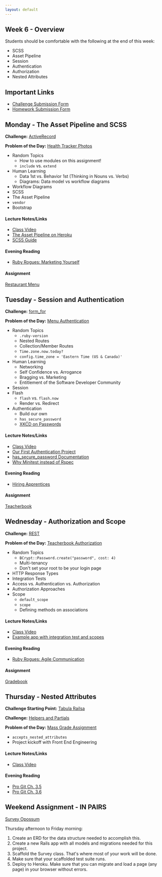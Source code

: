 ```yaml
---
layout: default
---
```


## Week 6 - Overview

Students should be comfortable with the following at the end of this week:

* SCSS
* Asset Pipeline
* Session
* Authentication
* Authorization
* Nested Attributes


## Important Links

* [Challenge Submission Form](http://goo.gl/forms/OzzXZL6iEF)
* [Homework Submission Form](http://goo.gl/forms/o9so3mi9Sd)


## Monday - The Asset Pipeline and SCSS

**Challenge:** [ActiveRecord](https://github.com/masonfmatthews/rails_assignments/blob/master/challenges/rails_active_record.md)

**Problem of the Day:** [Health Tracker Photos](https://github.com/masonfmatthews/rails_assignments/blob/master/exercises/health_tracker_photos)

* Random Topics
  * How to use modules on this assignment!
  * `include` vs. `extend`
* Human Learning
  * Data 1st vs. Behavior 1st (Thinking in Nouns vs. Verbs)
  * Diagrams: Data model vs workflow diagrams
* Workflow Diagrams
* SCSS
* The Asset Pipeline
* `vendor`
* Bootstrap

#### Lecture Notes/Links

* [Class Video](http://youtu.be/NENKqv1M-Hs)
* [The Asset Pipeline on Heroku](https://devcenter.heroku.com/articles/rails-4-asset-pipeline)
* [SCSS Guide](http://sass-lang.com/)

#### Evening Reading

* [Ruby Rogues: Marketing Yourself](http://devchat.tv/ruby-rogues/187-marketing-yourself-as-a-software-developer-with-john-sonmez)

#### Assignment

[Restaurant Menu](https://github.com/tiyd-rails-2015-05/restaurant_menu)


## Tuesday - Session and Authentication

**Challenge:** [form_for](https://github.com/masonfmatthews/rails_assignments/blob/master/challenges/rails_form_for.md)

**Problem of the Day:** [Menu Authentication](https://github.com/masonfmatthews/rails_assignments/blob/master/exercises/menu_authentication)

* Random Topics
  * `.ruby-version`
  * Nested Routes
  * Collection/Member Routes
  * `Time.zone.now.today?`
  * `config.time_zone = 'Eastern Time (US & Canada)'`
* Human Learning
  * Networking
  * Self Confidence vs. Arrogance
  * Bragging vs. Marketing
  * Entitlement of the Software Developer Community
* Session
* Flash
  * `flash` vs. `flash.now`
  * Render vs. Redirect
* Authentication
  * Build our own
  * `has_secure_password`
  * [XKCD on Passwords](https://xkcd.com/936/)

#### Lecture Notes/Links

* [Class Video](http://youtu.be/7Vaz1wa7N84)
* [Our First Authentication Project](https://github.com/tiyd-rails-2015-05/our_first_authentication)
* [has_secure_password Documentation](http://api.rubyonrails.org/classes/ActiveModel/SecurePassword/ClassMethods.html)
* [Why Minitest instead of Rspec](http://brandonhilkert.com/blog/7-reasons-why-im-sticking-with-minitest-and-fixtures-in-rails/)

#### Evening Reading

* [Hiring Apprentices](https://push.cx/2015/hiring-apprentices)

#### Assignment

[Teacherbook](https://github.com/tiyd-rails-2015-05/teacherbook)


## Wednesday - Authorization and Scope

**Challenge:** [REST](https://github.com/masonfmatthews/rails_assignments/blob/master/challenges/rails_rest.md)

**Problem of the Day:** [Teacherbook Authorization](https://github.com/masonfmatthews/rails_assignments/blob/master/exercises/teacherbook_authorization)

* Random Topics
  * `BCrypt::Password.create("password", cost: 4)`
  * Multi-tenancy
  * Don't set your root to be your login page
* HTTP Response Types
* Integration Tests
* Access vs. Authentication vs. Authorization
* Authorization Approaches
* Scope
  * `default_scope`
  * `scope`
  * Defining methods on associations

#### Lecture Notes/Links

* [Class Video](http://youtu.be/JSqFD3Fh3V0)
* [Example app with integration test and scopes](https://github.com/tiyd-rails-2015-05/integration_test_example)

#### Evening Reading

* [Ruby Rogues: Agile Communication](http://devchat.tv/ruby-rogues/049-rr-agile-communication-with-angela-harms)

#### Assignment

[Gradebook](https://github.com/tiyd-rails-2015-05/gradebook)


## Thursday - Nested Attributes

**Challenge Starting Point:** [Tabula Railsa](https://github.com/tiyd-rails-2015-05/tabula_railsa)

**Challenge:** [Helpers and Partials](https://github.com/masonfmatthews/rails_assignments/blob/master/challenges/rails_helpers_and_partials.md)

**Problem of the Day:** [Mass Grade Assignment](https://github.com/masonfmatthews/rails_assignments/blob/master/exercises/mass_grade_assignment)

* `accepts_nested_attributes`
* Project kickoff with Front End Engineering

#### Lecture Notes/Links

* [Class Video](http://youtu.be/Ou-9ii94Ofg)

#### Evening Reading

* [Pro Git Ch. 3.5](http://git-scm.com/book/en/v2/Git-Branching-Remote-Branches)
* [Pro Git Ch. 3.6](http://git-scm.com/book/en/v2/Git-Branching-Rebasing)

## Weekend Assignment - IN PAIRS

[Survey Opossum](https://github.com/tiyd-rails-2015-05/survey_opossum)

Thursday afternoon to Friday morning:

  1. Create an ERD for the data structure needed to accomplish this.
  2. Create a new Rails app with all models and migrations needed for this project.
  3. Scaffold the Survey class.  That's where most of your work will be done.
  4. Make sure that your scaffolded test suite runs.
  5. Deploy to Heroku.  Make sure that you can migrate and load a page (any page) in your browser without errors.
